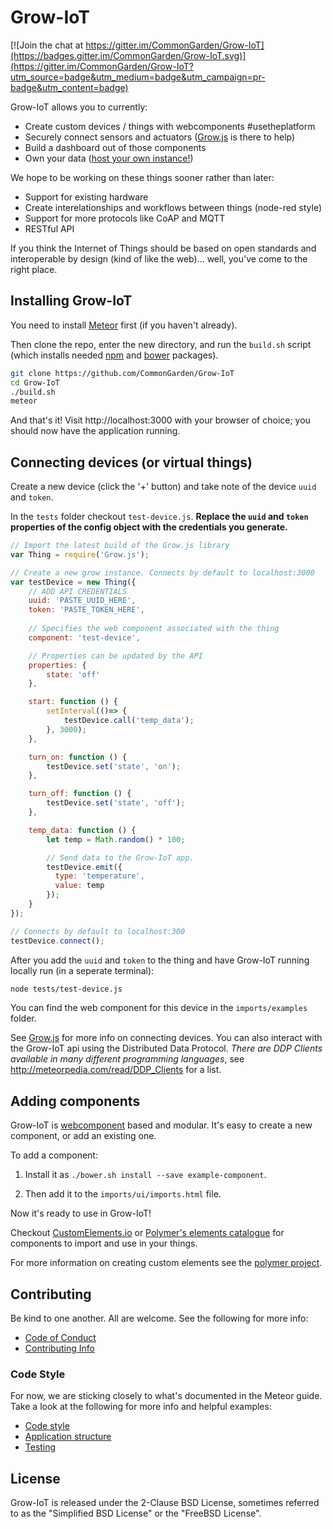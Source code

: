 # Grow-IoT

[![Join the chat at https://gitter.im/CommonGarden/Grow-IoT](https://badges.gitter.im/CommonGarden/Grow-IoT.svg)](https://gitter.im/CommonGarden/Grow-IoT?utm_source=badge&utm_medium=badge&utm_campaign=pr-badge&utm_content=badge)

Grow-IoT allows you to currently:
* Create custom devices / things with webcomponents #usetheplatform
* Securely connect sensors and actuators ([Grow.js](https://github.com/CommonGarden/Grow.js) is there to help)
* Build a dashboard out of those components
* Own your data ([host your own instance!](https://github.com/CommonGarden/Grow-IoT/wiki/Cloud-setup))

We hope to be working on these things sooner rather than later:
* Support for existing hardware
* Create interelationships and workflows between things (node-red style)
* Support for more protocols like CoAP and MQTT
* RESTful API

If you think the Internet of Things should be based on open standards and interoperable by design (kind of like the web)... well, you've come to the right place.

## Installing Grow-IoT

You need to install [Meteor](https://www.meteor.com/) first (if you haven't already).

Then clone the repo, enter the new directory, and run the `build.sh` script (which installs needed [npm](https://www.npmjs.com/) and [bower](https://bower.io/) packages).

```bash
git clone https://github.com/CommonGarden/Grow-IoT
cd Grow-IoT
./build.sh
meteor
```

And that's it! Visit http://localhost:3000 with your browser of choice; you should now have the application running.

## Connecting devices (or virtual things)
Create a new device (click the '+' button) and take note of the device `uuid` and `token`.

In the `tests` folder checkout `test-device.js`. **Replace the `uuid` and `token` properties of the config object with the credentials you generate.**

```javascript
// Import the latest build of the Grow.js library
var Thing = require('Grow.js');

// Create a new grow instance. Connects by default to localhost:3000
var testDevice = new Thing({
    // ADD API CREDENTIALS
    uuid: 'PASTE_UUID_HERE',
    token: 'PASTE_TOKEN_HERE',
    
    // Specifies the web component associated with the thing
    component: 'test-device',

    // Properties can be updated by the API
    properties: {
        state: 'off'
    },

    start: function () {
        setInterval(()=> {
            testDevice.call('temp_data');
        }, 3000);
    },

    turn_on: function () {
        testDevice.set('state', 'on');
    },

    turn_off: function () {
        testDevice.set('state', 'off');
    },

    temp_data: function () {
        let temp = Math.random() * 100;

        // Send data to the Grow-IoT app.
        testDevice.emit({
          type: 'temperature',
          value: temp
        });
    }
});

// Connects by default to localhost:300
testDevice.connect();

```

After you add the `uuid` and `token` to the thing and have Grow-IoT running locally run (in a seperate terminal):

```bash
node tests/test-device.js
```

You can find the web component for this device in the `imports/examples` folder. 

See [Grow.js](https://github.com/CommonGarden/Grow.js) for more info on connecting devices. You can also interact with the Grow-IoT api using the Distributed Data Protocol. *There are DDP Clients available in many different programming languages*, see http://meteorpedia.com/read/DDP_Clients for a list.

## Adding components

Grow-IoT is [webcomponent](http://webcomponents.org/) based and modular. It's easy to create a new component, or add an existing one.

To add a component:

1. Install it as `./bower.sh install --save example-component`.

2. Then add it to the `imports/ui/imports.html` file.

Now it's ready to use in Grow-IoT!

Checkout [CustomElements.io](https://customelements.io/) or [Polymer's elements catalogue](https://elements.polymer-project.org/) for components to import and use in your things.

For more information on creating custom elements see the [polymer project](https://www.polymer-project.org/1.0/).

## Contributing
Be kind to one another. All are welcome. See the following for more info:

* [Code of Conduct](https://github.com/CommonGarden/Organization/blob/master/code-of-conduct.md)
* [Contributing Info](https://github.com/CommonGarden/Organization/blob/master/contributing.md)

### Code Style
For now, we are sticking closely to what's documented in the Meteor guide. Take a look at the following for more info and helpful examples:

* [Code style](https://guide.meteor.com/code-style.html)
* [Application structure](https://guide.meteor.com/structure.html)
* [Testing](https://guide.meteor.com/testing.html)

## License
Grow-IoT is released under the 2-Clause BSD License, sometimes referred to as the "Simplified BSD License" or the "FreeBSD License". 
